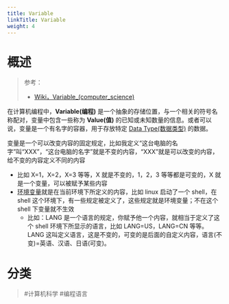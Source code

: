 ```yaml
---
title: Variable
linkTitle: Variable
weight: 4
---
```


# 概述

> 参考：
>
> - [Wiki，Variable_(computer_science)](https://en.wikipedia.org/wiki/Variable_(computer_science))

在计算机编程中，**Variable(编程)** 是一个抽象的存储位置，与一个相关的符号名称配对，变量中包含一些称为 **Value(值)** 的已知或未知数量的信息。或者可以说，变量是一个有名字的容器，用于存放特定 [Data Type(数据类型)](/docs/2.编程/计算机科学/Data%20Type%20AND%20Literal/Data%20type%20AND%20Literal.md) 的数据。

变量是一个可以改变内容的固定规定，比如我定义“这台电脑的名字”叫“XXX”，“这台电脑的名字”就是不变的内容，“XXX”就是可以改变的内容，给不变的内容定义不同的内容

- 比如 X=1，X=2，X=3 等等，X 就是不变的，1，2，3 等等都是可变的，X 就是一个变量，可以被赋予某些内容
- [环境变量](docs/1.操作系统/Operating%20system/环境变量.md)就是在当前环境下所定义的内容，比如 linux 启动了一个 shell，在 shell 这个环境下，有一些规定被定义了，这些规定就是环境变量；不在这个 shell 下变量就不生效
  - 比如：LANG 是一个语言的规定，你赋予他一个内容，就相当于定义了这个 shell 环境下所显示的语言，比如 LANG=US，LANG=CN 等等。LANG 这叫定义语言，这是不变的，可变的是后面的自定义内容，语言(不变)=英语、汉语、日语(可变)。

# 分类

> #计算机科学 #编程语言
